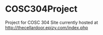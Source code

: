 # COSC304Project
Project for COSC 304
Site currently hosted at http://thecellardoor.epizy.com/index.php
